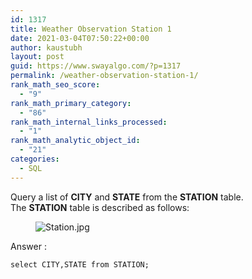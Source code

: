 ```yaml
---
id: 1317
title: Weather Observation Station 1
date: 2021-03-04T07:50:22+00:00
author: kaustubh
layout: post
guid: https://www.swayalgo.com/?p=1317
permalink: /weather-observation-station-1/
rank_math_seo_score:
  - "9"
rank_math_primary_category:
  - "86"
rank_math_internal_links_processed:
  - "1"
rank_math_analytic_object_id:
  - "21"
categories:
  - SQL
---
```

Query a list of&nbsp;**CITY**&nbsp;and&nbsp;**STATE**&nbsp;from the&nbsp;**STATION**&nbsp;table.  
The&nbsp;**STATION**&nbsp;table is described as follows:<figure class="wp-block-image">

![](https://s3.amazonaws.com/hr-challenge-images/9336/1449345840-5f0a551030-Station.jpg "Station.jpg") </figure> 



Answer :

<pre class="wp-block-code"><code>select CITY,STATE from STATION;</code></pre>
